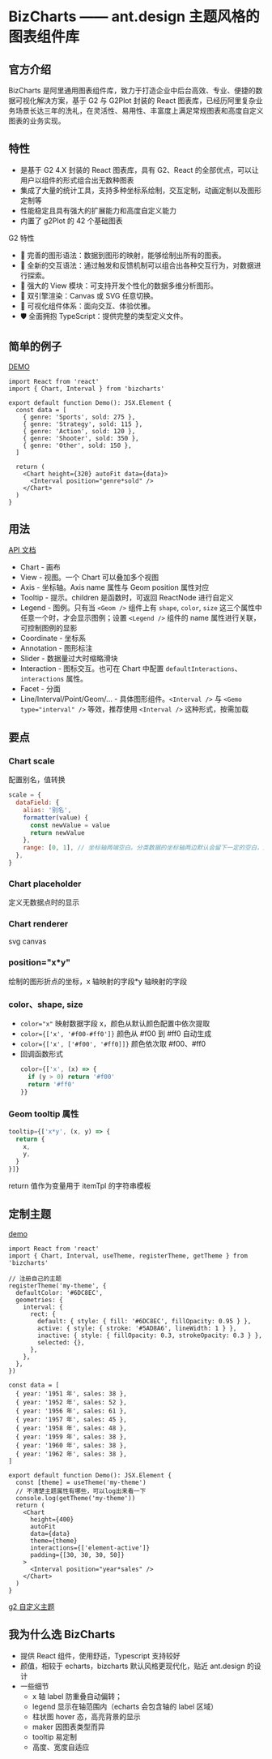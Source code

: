 # BizCharts —— ant.design 主题风格的图表组件库

## 官方介绍

BizCharts 是阿里通用图表组件库，致力于打造企业中后台高效、专业、便捷的数据可视化解决方案，基于 G2 与 G2Plot 封装的 React 图表库，已经历阿里复杂业务场景长达三年的洗礼，在灵活性、易用性、丰富度上满足常规图表和高度自定义图表的业务实现。

## 特性

- 是基于 G2 4.X 封装的 React 图表库，具有 G2、React 的全部优点，可以让用户以组件的形式组合出无数种图表
- 集成了大量的统计工具，支持多种坐标系绘制，交互定制，动画定制以及图形定制等
- 性能稳定且具有强大的扩展能力和高度自定义能力
- 内置了 g2Plot 的 42 个基础图表

G2 特性

- 💯 完善的图形语法：数据到图形的映射，能够绘制出所有的图表。
- 🤩 全新的交互语法：通过触发和反馈机制可以组合出各种交互行为，对数据进行探索。
- 🦍 强大的 View 模块：可支持开发个性化的数据多维分析图形。
- 👬 双引擎渲染：Canvas 或 SVG 任意切换。
- 💄 可视化组件体系：面向交互、体验优雅。
- 🛡 全面拥抱 TypeScript：提供完整的类型定义文件。

## 简单的例子

[DEMO](http://localhost:81/demo)

```tsx
import React from 'react'
import { Chart, Interval } from 'bizcharts'

export default function Demo(): JSX.Element {
  const data = [
    { genre: 'Sports', sold: 275 },
    { genre: 'Strategy', sold: 115 },
    { genre: 'Action', sold: 120 },
    { genre: 'Shooter', sold: 350 },
    { genre: 'Other', sold: 150 },
  ]

  return (
    <Chart height={320} autoFit data={data}>
      <Interval position="genre*sold" />
    </Chart>
  )
}
```

## 用法

[API 文档](https://bizcharts.net/product/BizCharts4/category/62/page/77)

- Chart - 画布
- View - 视图。一个 Chart 可以叠加多个视图
- Axis - 坐标轴。Axis name 属性与 Geom position 属性对应
- Tooltip - 提示。children 是函数时，可返回 ReactNode 进行自定义
- Legend - 图例。只有当 `<Geom />` 组件上有 `shape`, `color`, `size` 这三个属性中任意一个时，才会显示图例；设置 `<Legend />` 组件的 name 属性进行关联，可控制图例的显影
- Coordinate - 坐标系
- Annotation - 图形标注
- Slider - 数据量过大时缩略滑块
- Interaction - 图标交互。也可在 Chart 中配置 `defaultInteractions`、`interactions` 属性。
- Facet - 分面
- Line/Interval/Point/Geom/... - 具体图形组件。`<Interval />` 与 `<Gemo type="interval" />` 等效，推荐使用 `<Interval />` 这种形式，按需加载

## 要点

### Chart scale

配置别名，值转换

```js
scale = {
  dataField: {
    alias: '别名',
    formatter(value) {
      const newValue = value
      return newValue
    },
    range: [0, 1], // 坐标轴两端空白。分类数据的坐标轴两边默认会留下一定的空白，连续数据的坐标轴的两端没有空白刻度
  },
}
```

### Chart placeholder

定义无数据点时的显示

### Chart renderer

svg canvas

### position="x\*y"

绘制的图形折点的坐标，x 轴映射的字段\*y 轴映射的字段

### color、shape, size

- `color="x"` 映射数据字段 x，颜色从默认颜色配置中依次提取
- `color={['x', '#f00-#ff0']}` 颜色从 #f00 到 #ff0 自动生成
- `color={['x', ['#f00', '#ff0]]}` 颜色依次取 #f00、#ff0
- 回调函数形式
    ```js
    color={['x', (x) => {
      if (y > 0) return '#f00'
      return '#ff0'
    }}
    ```

### Geom tooltip 属性

```js
tooltip={['x*y', (x, y) => {
  return {
    x,
    y,
  }
}]}
```

return 值作为变量用于 itemTpl 的字符串模板

## 定制主题

[demo](http://localhost:81/demo4)

```tsx
import React from 'react'
import { Chart, Interval, useTheme, registerTheme, getTheme } from 'bizcharts'

// 注册自己的主题
registerTheme('my-theme', {
  defaultColor: '#6DC8EC',
  geometries: {
    interval: {
      rect: {
        default: { style: { fill: '#6DC8EC', fillOpacity: 0.95 } },
        active: { style: { stroke: '#5AD8A6', lineWidth: 1 } },
        inactive: { style: { fillOpacity: 0.3, strokeOpacity: 0.3 } },
        selected: {},
      },
    },
  },
})

const data = [
  { year: '1951 年', sales: 38 },
  { year: '1952 年', sales: 52 },
  { year: '1956 年', sales: 61 },
  { year: '1957 年', sales: 45 },
  { year: '1958 年', sales: 48 },
  { year: '1959 年', sales: 38 },
  { year: '1960 年', sales: 38 },
  { year: '1962 年', sales: 38 },
]

export default function Demo(): JSX.Element {
  const [theme] = useTheme('my-theme')
  // 不清楚主题属性有哪些，可以log出来看一下
  console.log(getTheme('my-theme'))
  return (
    <Chart
      height={400}
      autoFit
      data={data}
      theme={theme}
      interactions={['element-active']}
      padding={[30, 30, 30, 50]}
    >
      <Interval position="year*sales" />
    </Chart>
  )
}
```

[g2 自定义主题](https://g2.antv.vision/zh/docs/manual/developer/registertheme)

## 我为什么选 BizCharts

- 提供 React 组件，使用舒适，Typescript 支持较好
- 颜值，相较于 echarts，bizcharts 默认风格更现代化，贴近 ant.design 的设计
- 一些细节
  - x 轴 label 防重叠自动偏转；
  - legend 显示在轴范围内（echarts 会包含轴的 label 区域）
  - 柱状图 hover 态，高亮背景的显示
  - maker 因图表类型而异
  - tooltip 易定制
  - 高度、宽度自适应
